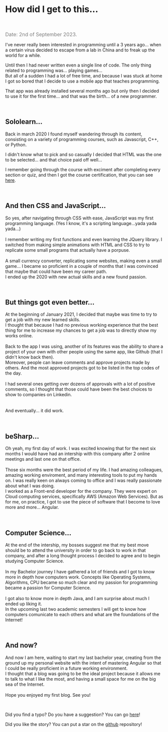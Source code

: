 # How did I get to this... 
<br /><br />
<span class="date">Date: 2nd of September 2023.</span><br />

I've never really been interested in programming until a 3 years ago... when a certain virus decided to escape from a lab in China and to freak up the world for a while.

Until then I had never written even a single line of code. The only thing related to programming was... playing games...<br>
But all of a sudden I had a lot of free time, and because I was stuck at home I got so bored that I decide to use a mobile app that teaches programming.

That app was already installed several months ago but only then I decided to use it for the first time... and that was the birth... of a new programmer.

<br />

## Sololearn...
Back in march 2020 I found myself wandering through its content, consisting on a variety of programming courses, such as Javascript, C++, or Python.

I didn't know what to pick and so casually I decided that HTML was the one to be selected... and that choice paid off well...

I remember going through the course with exciment after completing every section or quiz, and then I got the course certification, that you can see [here](https://www.sololearn.com/Certificate/CT-JEMFLG8Y/pdf).

<br />

## And then CSS and JavaScript...
So yes, after navigating through CSS with ease, JavaScript was my first programming language. (Yes I know, it's a scripting language...yada yada yada...)<br /><br />
I remember writing my first functions and even learning the JQuery library. I switched from making simple animations with HTML and CSS to try to replicate some small programs that actually have a porpuse.
<br /><br />
A small currency converter, replicating some websites, making even a small game... I became so proficient in a couple of months that I was convinced that maybe that could have been my career path.
<br />
I ended up the 2020 with new actual skills and a new found passion.

<br />

## But things got even better...
At the beginning of January 2021, I decided that maybe was time to try to get a job with my new learned skills.<br />
I thought that because I had no previous working experience that the best thing for me to increase my chances to get a job
was to directly show my works online.
<br /><br />
Back to the app I was using, another of its features was the ability to share a project of your own with other people using the same app, 
like Github (that I didn't know back then).<br />
Moreover, people can leave comments and approve projects made by others. And the most approved projects got to be listed in the top codes of the day.
<br /><br />
I had several ones getting over dozens of approvals with a lot of positive comments, so I thought that those could have been the best choices to show to companies on Linkedin.  
<br /><br />
And eventually... it did work.

<br />

## beSharp...
Oh yeah, my first day of work. I was excited knowing that for the next six months I would have had an intership with this company after 2 online meetings and last one on that office.
<br /><br />
Those six months were the best period of my life. I had amazing colleagues, amazing working enviroment, and many interesting tools to put my hands on. I was really keen on always coming to office and I was really passionate about what I was doing.
<br />
I worked as a Front-end developer for the company. They were expert on Cloud computing services, specifically AWS (Amazon Web Services).
But as for me, on practice, I got to use the piece of software that I become to love more and more... Angular.

<br />

## Computer Science...
At the end of the intership, my bosses suggest me that my best move should be to attend the university in order to go back to work in that company, and after a long thought process I decided to agree and to begin studying Computer Science.
<br /><br />
In my Bachelor journey I have gathered a lot of friends and I got to know more in depth how computers work. Concepts like Operating Systems, Algorithms, CPU became so much clear and my passion for programming became a passion for Computer Science.
<br /><br />
I got also to know more in depth Java, and I am surprise about much I ended up liking it.
<br />
In the upcoming last two academic semesters I will get to know how computers comunicate to each others and what are the foundations of the Internet!


<br />

## And now?
And now I am here, waiting to start my last bachelor year, creating from the ground up my personal website with the intent of mastering Angular so that I could be really proficient in a future working environment.
<br />
I thought that a blog was going to be the ideal project because it allows me to talk to what I like the most, and having a small space for me on the big sea of the Internet.
<br /><br />
Hope you enjoyed my first blog. See you!


<br />

Did you find a typo? Do you have a suggestion? You can go <a href="https://github.com/Gabri432/angular-personal-website/issues/new" target="_blank" title="Go to the Github repository">here</a>!<br />

Did you like the story? You can put a star on the <a href="https://github.com/Gabri432/angular-personal-website/" target="_blank" title="Go to the Github repository">github</a> repository!


<style>
.date {
    color: grey;
    font-size: 16px
}
</style>